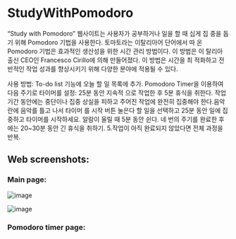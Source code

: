 # StudyWithPomodoro

“Study with Pomodoro” 웹사이트는 사용자가 공부하거나 일을 할 때 십게 집 중을 돕기 위해 Pomodoro 기법을 사용한다. 토마토라는 이탈리아어 단어에서 따 온 Pomodoro 기법은 효과적인 생산성을 위한 시간 관리 방법이다. 이 방법은 이 탈리아 출신 CEO인 Francesco Cirillo에 의해 만들어졌다. 이 방법은 시간을 최 적화하고 전반적인 작업 성과를 향상시키기 위해 다양한 분야에 적용될 수 있다.

사용 방법:
To-do list 기능에 오늘 할 일 목록에 추가.
Pomodoro Timer을 이용하여 다음 주기로 타이머를 설정: 25분 동안 지속적 으로 작업한 후 5분 휴식을 취한다. 작업 기간 동안에는 중단이나 집중 상실을 피하고 주어진 작업에 완전히 집중해야 한다.음악란에 음악를 틀고 나서 타이머 를 시작 버튼 눌은다
할 일을 선택하고 25분 동안 일에 집중하고 타이머를 시작하세요. 알람이 울릴 때 5분 동안 쉰다.
네 번의 주기를 완료한 후에는 20~30분 동안 긴 휴식을 취하기. 5.작업이 아직 완료되지 않았다면 전체 과정을 반복.

## Web screenshots:

### Main page:

![image](https://github.com/yunee19/StudyWithPomodoro/assets/133479803/ed2c10e5-ba5c-451d-891a-be0c27f925cc)

![image](https://github.com/yunee19/StudyWithPomodoro/assets/133479803/d7e6d6f3-696c-40cf-9623-45309f10b36c)

### Pomodoro timer page:

